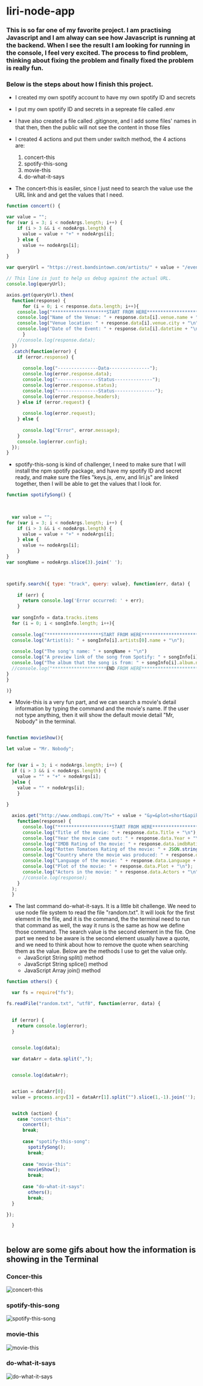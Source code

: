 # liri-node-app


### This is so far one of my favorite project. I am practising Javascript and I am alway can see how Javascript is running at the backend. When I see the result I am looking for running in the console, I feel very excited. The process to find problem, thinking about fixing the problem and finally fixed the problem is really fun.

### Below is the steps about how I finish this project.
- I created my own spotify account to have my own spotify ID and secrets
- I put my own spotify ID and secrets in a sepreate file called .env
- I have also created a file called .gitignore, and I add some files' names in that then, then the public will not see the content in those files
- I created 4 actions and put them under switch method, the 4 actions are:
    1. concert-this
    2. spotify-this-song
    3. movie-this
    4. do-what-it-says

- The concert-this is easiler, since I just need to search the value use the URL link and and get the values that I need.
``` javascript
function concert() {

var value = "";
for (var i = 3; i < nodeArgs.length; i++) {
    if (i > 3 && i < nodeArgs.length) {
      value = value + "+" + nodeArgs[i];
    } else {
      value += nodeArgs[i];
    }
}

var queryUrl = "https://rest.bandsintown.com/artists/" + value + "/events?app_id=codingbootcamp";

// This line is just to help us debug against the actual URL.
console.log(queryUrl);

axios.get(queryUrl).then(
  function(response) {
      for (i = 0; i < response.data.length; i++){
    console.log("********************START FROM HERE***************************" + "\n")
    console.log("Name of the Venue: " + response.data[i].venue.name + "\n");
    console.log("Venue location: " + response.data[i].venue.city + "\n");
    console.log("Date of the Event: " + response.data[i].datetime + "\n");
      }
    //console.log(response.data);
  })
  .catch(function(error) {
    if (error.response) {
     
      console.log("---------------Data---------------");
      console.log(error.response.data);
      console.log("---------------Status--------------");
      console.log(error.response.status);
      console.log("---------------Status---------------");
      console.log(error.response.headers);
    } else if (error.request) {
 
      console.log(error.request);
    } else {
     
      console.log("Error", error.message);
    }
    console.log(error.config);
  });
}

```
- spotify-this-song is kind of challenger, I need to make sure that I will install the npm spotify package, and have my spotify ID and secret ready, and make sure the files "keys.js, .env, and liri.js" are linked together, then I will be able to get the values that I look for.

``` javascript
function spotifySong() {
  
  

  var value = "";
for (var i = 3; i < nodeArgs.length; i++) {
    if (i > 3 && i < nodeArgs.length) {
      value = value + "+" + nodeArgs[i];
    } else {
      value += nodeArgs[i];
    }
}
var songName = nodeArgs.slice(3).join(' ');



spotify.search({ type: "track", query: value}, function(err, data) {
 
    if (err) {
      return console.log('Error occurred: ' + err);
    }
  
  var songInfo = data.tracks.items
  for (i = 0; i < songInfo.length; i++){
    
  console.log("********************START FROM HERE***************************" + "\n")
  console.log("Artist(s): " + songInfo[i].artists[0].name + "\n");
  
  console.log("The song's name: " + songName + "\n")
  console.log("A preview link of the song from Spotify: " + songInfo[i].preview_url + "\n")
  console.log("The album that the song is from: " + songInfo[i].album.name + "\n")
  //console.log("********************END FROM HERE***************************")
}  
} 

)}

```
- Movie-this is a very fun part, and we can search a movie's detail information by typing the command and the movie's name. If the user not type anything, then it will show the default movie detail "Mr, Nobody" in the terminal.

``` javascript

function movieShow(){

let value = "Mr. Nobody";


for (var i = 3; i < nodeArgs.length; i++) {
  if (i > 3 && i < nodeArgs.length) {
    value = "" + "+" + nodeArgs[i];
  }else {
    value = "" + nodeArgs[i];
    }
    
}

  axios.get("http://www.omdbapi.com/?t=" + value + "&y=&plot=short&apikey=trilogy").then(
    function(response) {
      console.log("********************START FROM HERE***************************" + "\n")
      console.log("Title of the movie: " + response.data.Title + "\n");
      console.log("Year the movie came out: " + response.data.Year + "\n");
      console.log("IMDB Rating of the movie: " + response.data.imdbRating + "\n");
      console.log("Rotten Tomatoes Rating of the movie: " + JSON.stringify(response.data.Ratings[1].Value) + "\n");
      console.log("Country where the movie was produced: " + response.data.Country + "\n");
      console.log("Language of the movie: " + response.data.Language + "\n");
      console.log("Plot of the movie: " + response.data.Plot + "\n");
      console.log("Actors in the movie: " + response.data.Actors + "\n");
      //console.log(response);
    }
  );
  }

```
- The last command do-what-it-says. It is a little bit challenge. We need to use node file system to read the file "random.txt". It will look for the first element in the file, and it is the command, the the terminal need to run that command as well, the way it runs is the same as how we define those command. The search value is the second element in the file. One part we need to be aware is the second element usually have a quote, and we need to think about how to remove the quote when searching them as the value. Below are the methods I use to get the value only.
    - JavaScript String split() method
    - JavaScript String splice() method
    - JavaScript Array join() method

``` javascript
function others() {

  var fs = require("fs");

fs.readFile("random.txt", "utf8", function(error, data) {

 
  if (error) {
    return console.log(error);
  }

 
  console.log(data);

  var dataArr = data.split(",");


  console.log(dataArr);


  action = dataArr[0];
  value = process.argv[3] = dataArr[1].split("").slice(1,-1).join('');


  switch (action) {
    case "concert-this":
      concert();
      break;
  
      case "spotify-this-song":
        spotifySong();
        break;
  
      case "movie-this":
        movieShow();
        break;
  
      case "do-what-it-says":
        others();
        break;
  }

});

  }



```

## below are some gifs about how the information is showing in the Terminal

### Concer-this
![concert-this](./gifs/concert-this.gif)

### spotify-this-song
![spotify-this-song](./gifs/spotify-this-song.gif)

### movie-this
![movie-this](./gifs/movie-this.gif)

### do-what-it-says
![do-what-it-says](./gifs/do-what-it-says.gif)
